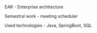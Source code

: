 EAR - Enterprise architecture

Semestral work - meeting scheduler

Used technologies - Java, SpringBoot, SQL
